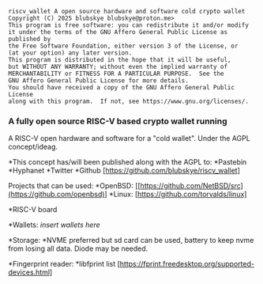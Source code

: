 
    riscv_wallet A open source hardware and software cold crypto wallet
    Copyright (C) 2025 blubskye blubskye@proton.me>
    This program is free software: you can redistribute it and/or modify
    it under the terms of the GNU Affero General Public License as published by
    the Free Software Foundation, either version 3 of the License, or
    (at your option) any later version.
    This program is distributed in the hope that it will be useful,
    but WITHOUT ANY WARRANTY; without even the implied warranty of
    MERCHANTABILITY or FITNESS FOR A PARTICULAR PURPOSE.  See the
    GNU Affero General Public License for more details.
    You should have received a copy of the GNU Affero General Public License
    along with this program.  If not, see https://www.gnu.org/licenses/.



###  A fully open source RISC-V based crypto wallet running 
A RISC-V open hardware and software for a "cold wallet". Under the AGPL concept/ideag. 

*This concept has/will been published along with the AGPL to:
*Pastebin
*Hyphanet
*Twitter
*Github [https://github.com/blubskye/riscv_wallet]

Projects that can be used:
*OpenBSD: [[https://github.com/NetBSD/src](https://github.com/openbsd)]
*Linux: [https://github.com/torvalds/linux]

*RISC-V board

*Wallets:
*insert wallets here*


*Storage:
*NVME preferred but sd card can be used, battery to keep nvme from losing all data. Diode may be needed.

*Fingerprint reader:
*libfprint list [https://fprint.freedesktop.org/supported-devices.html]



